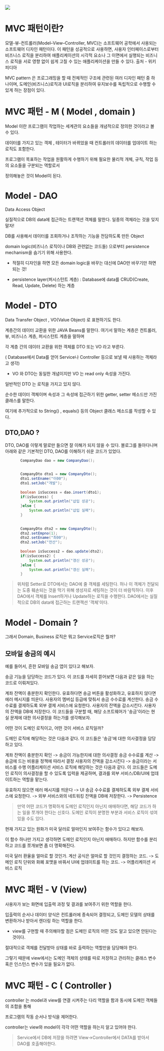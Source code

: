 ![](https://velog.velcdn.com/images/jckim22/post/fda7aa66-52e1-446c-9068-d1885c614da3/image.png)




# MVC 패턴이란?

모델-뷰-컨트롤러(Model–View–Controller, MVC)는 소프트웨어 공학에서 사용되는 소프트웨어 디자인 패턴이다.
이 패턴을 성공적으로 사용하면, 사용자 인터페이스로부터 비즈니스 로직을 분리하여 애플리케이션의 시각적 요소나 그 이면에서 실행되는 비즈니스 로직을 서로 영향 없이 쉽게 고칠 수 있는 애플리케이션을 만들 수 있다.
출처 - 위키피디아

MVC pattern 은 프로그래밍을 할 때 전체적인 구조에 관련된 여러 디자인 패턴 중 하나이며, 도메인(비즈니스)로직과 UI로직을 분리하여 유지보수를 독립적으로 수행할 수 있게 하는 장점이 있다.


# MVC 패턴 - M ( Model ,  domain ) 
Model 이란 프로그램이 작업하는 세계관의 요소들을 개념적으로 정의한 것이라고 볼 수 있다.

데이터를 가지고 있는 객체 , 테이터가 바뀌었을 때 컨트롤러의 데이터를 업데이트 하는 로직도 포함한다.

 

프로그램이 목표하는 작업을 원활하게 수행하기 위해 필요한 물리적 개체, 규칙, 작업 등의 요소들을 구분되는 역할로서

정의해놓은 것이 Model이 된다.

 

# Model - DAO
Data Access Object

 

실질적으로 DB의 data에 접근하는 트랜잭션 객체를 말한다. 일종의 객체라는 것을 잊지말자!

DB를 사용해서 데이터를 조회하거나 조작하는 기능을 전담하도록 만든 Object

domain logic(비즈니스 로직이나 DB와 관련없는 코드들) 으로부터 persistence mechanism을 숨기기 위해 사용한다.

 - 적절히 디자인을 하면 모든 domain logic을 바꾸는 대신에 DAO만 바꾸기만 하면 되는 것!

 - persistence layer(퍼시스턴트 계층) : Database에 data를 CRUD(Create,  Read, Update, Delete) 하는 계층

 

 

# Model - DTO
Data Transfer Object , VO(Value Object) 로 표현하기도 한다.

 

계층간의 데이터 교환을 위한 JAVA Beans를 말한다. 여기서 말하는 계층은 컨트롤러, 뷰, 비즈니스 계층, 퍼시스턴트 계층을 말하며 

각 계층 간의 데이터 교환을 위한 객체를 DTO 또는 VO 라고 부른다.

( Database에서 Data를 얻어 Service나 Controller 등으로 보낼 때 사용하는 객체라고 생각)

* VO 와 DTO는 동일한 개념이지만 VO 는 read only 속성을 가진다.

 

일반적인 DTO 는 로직을 가지고 있지 않다.

순수한 데이터 객체이며 속성과 그 속성에 접근하기 위한 getter, setter 메소드만 가진 클래스를 말한다.

여기에 추가적으로 to String() , equals() 등의 Object 클래스 메소드를 작성할 수 있다.

 ## DTO,DAO ?
 
 DTO, DAO를 이렇게 말로만 들으면 잘 이해가 되지 않을 수 있다.
 블로그를 돌아다니며 아래와 같은 기본적인 DTO, DAO를 이해하기 쉬운 코드가 있었다.

 ```java
		CompanyDao dao = new CompanyDao();
		
		
		CompanyDto dto1 = new CompanyDto();
		dto1.setEname("이00");
		dto1.setJob("개발");
		
		boolean isSuccess = dao.insert(dto1);
		if(isSuccess) {
			System.out.println("삽입 성공");
		}else {
			System.out.println("삽입 실패");
		}
		
		
		CompanyDto dto2 = new CompanyDto();
		dto2.setEmpno(1);
		dto2.setEname("최00");
		dto2.setJob("전산");
		
		boolean isSuccess2 = dao.update(dto2);
		if(isSuccess2) {
			System.out.println("갱신 성공");
		}else {
			System.out.println("갱신 실패");
		}
```
>위처럼 Setter로 DTO에서는 DAO에 줄 객체를 세팅한다.
허나 이 객체가 전달되는 도중 훼손되는 것을 막기 위해 생성자로 세팅하는 것이 더 바람직하다.
이후 DAO에서 객체를 Insert하거나 Update하는 로직을 수행한다.
DAO에서는 실질적으로 DB의 data에 접근하는 트랜잭션 '객체'이다.



# Model - Domain ?
그래서 Domain, Business 로직은 뭐고 Service로직은 뭘까?

##  모바일 송금의 예시
예를 들어서, 흔한 모바일 송금 앱이 있다고 해보자.

송금 기능을 담당하는 코드가 있다.
이 코드를 자세히 뜯어보면 다음과 같은 일을 하는 코드로 이뤄져있다.

계좌 잔액이 충분한지 확인한다.
유효하다면 송금 버튼을 활성화하고, 유효하지 않다면 에러 메시지를 띄운다.
사용자의 멤버십 등급에 맞춰서 송금 수수료를 계산한다.
송금 수수료를 결제하도록 외부 결제 서비스에 요청한다.
사용자의 잔액을 감소시킨다.
사용자의 잔액을 DB에 저장한다.
이 코드들을 구분할 때, 해당 소프트웨어가 '송금'이라는 현실 문제에 대한 의사결정을 하는가를 생각해보자.

어떤 것이 도메인 로직이고, 어떤 것이 서비스 로직일까?

도메인 로직에 해당하는 것은 다음과 같다.
이 코드들은 '송금'에 대한 의사결정을 담당하고 있다.

계좌 잔액이 충분한지 확인 -> 송금이 가능한지에 대한 의사결정
송금 수수료를 계산 -> 송금에 드는 비용을 정책에 따라서 결정
사용자의 잔액을 감소시킨다 -> 송금이라는 서비스를 수행
어플리케이션 서비스 로직에 해당하는 것은 다음과 같다.
이 코드들은 도메인 로직이 의사결정을 할 수 있도록 입력을 제공하며, 결과를 외부 서비스/DB/UI에 업데이트하는 역할을 맡는다.

유효하지 않으면 에러 메시지를 띄운다 -> UI
송금 수수료를 결제하도록 외부 결제 서비스에 요청한다. -> 외부 서비스와의 네트워킹
잔액을 DB에 저장한다. -> Persistence
>만약 어떤 코드가 명확하게 도메인 로직인지 아닌지 애매하다면, 해당 코드가 하는 일을 쪼개야 한다는 신호다. 도메인 로직이 분명한 부분과 서비스 로직이 섞여 있을 수도 있다.

현재 가지고 있는 원화가 미국 달러로 얼마인지 보여주는 함수가 있다고 해보자.

이 함수 하나만 가지고 생각하면 도메인 로직인지 아닌지 애매하다.
하지만 함수를 분리하고 코드를 쪼개보면 좀 더 명확해진다.

미국 달러 환율을 얼마로 할 것인가. 계산 공식은 얼마로 할 것인지 결정하는 코드. -> 도메인 로직
단위와 화폐 포맷을 바꿔서 UI에 업데이트를 하는 코드. -> 어플리케이션 서비스 로직

 


# MVC 패턴 - V (View)
사용자가 보는 화면에 입출력 과정 및 결과를 보여주기 위한 역할을 한다.

입출력의 순서나 데이터 양식은 컨트롤러에 종속되어 결정되고, 도메인 모델의 상태를 변환하거나 받아서 렌더링 하는 역할을 한다.

 

* view를 구현할 때 주의해야할 점은 도메인 로직의 어떤 것도 알고 있으면 안된다는 것이다.

절대적으로 객체를 전달받아 상태를 바로 출력하는 역할만을 담당해야 한다. 

그렇기 때문에 view에서는 도메인 객체의 상태를 따로 저장하고 관리하는 클래스 변수 혹은 인스턴스 변수가 있을 필요가 없다.

 

 

 

 

# MVC 패턴 - C ( Controller )
controller 는 model과 view를 연결 시켜주는 다리 역할을 함과 동시에 도메인 객체들의 조합을 통해

프로그램의 작동 순서나 방식을 제어한다.

 

controller는 view와 model이 각각 어떤 역할을 하는지 알고 있어야 한다.



 

> Service에서 DB에 저장을 하려면 View->Controller에서 DATA를 받아서 DAO를 호출해야한다.

 
